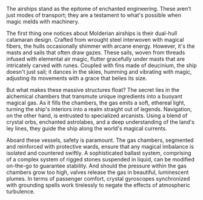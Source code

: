 The airships stand as the epitome of enchanted engineering. These aren’t just modes of transport; they are a testament to what's possible when magic melds with machinery.

The first thing one notices about Molderian airships is their dual-hull catamaran design. Crafted from wrought steel interwoven with magical fibers, the hulls occasionally shimmer with arcane energy. However, it's the masts and sails that often draw gazes. These sails, woven from threads infused with elemental air magic, flutter gracefully under masts that are intricately carved with runes. Coupled with fins made of deucinium, the ship doesn't just sail; it dances in the skies, humming and vibrating with magic, adjusting its movements with a grace that belies its size.

But what makes these massive structures float? The secret lies in the alchemical chambers that transmute unique ingredients into a buoyant magical gas. As it fills the chambers, the gas emits a soft, ethereal light, turning the ship's interiors into a realm straight out of legends. Navigation, on the other hand, is entrusted to specialized arcanists. Using a blend of crystal orbs, enchanted astrolabes, and a deep understanding of the land's ley lines, they guide the ship along the world's magical currents.

Aboard these vessels, safety is paramount. The  gas chambers, segmented and reinforced with protective wards, ensure that any magical imbalance is isolated and countered swiftly. A sophisticated ballast system, comprising of a complex system of rigged stones suspended in liquid, can be modified on-the-go to guarantee stability. And should the pressure within the gas chambers grow too high, valves release the gas in beautiful, luminescent plumes. In terms of passenger comfort, crystal gyroscopes synchronized with grounding spells work tirelessly to negate the effects of atmospheric turbulence.


